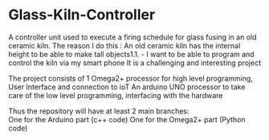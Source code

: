 # Glass-Kiln-Controller
A controller unit used to execute a firing schedule for glass fusing in an old ceramic kiln.
The reason I do this :
  An old ceramic kiln has the internal height to be able to make tall objects1.1. -
  I want to be able to program and control the kiln via my smart phone
  It is a challenging and interesting project
  
The project consists of 1 Omega2+ processor for high level programming, User Interface and connection to ioT
An arduino UNO processor to take care of the low level programming, interfacing with the hardware

Thus the repository will have at least 2 main branches:  
  One for the Arduino part (c++ code)
  One for the Omega2+ part (Python code)
